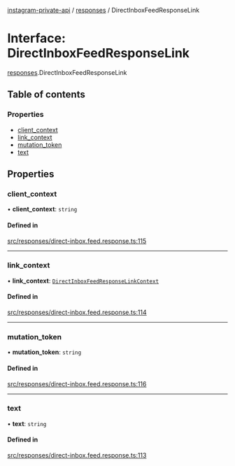 [instagram-private-api](../../README.md) / [responses](../../modules/responses.md) / DirectInboxFeedResponseLink

# Interface: DirectInboxFeedResponseLink

[responses](../../modules/responses.md).DirectInboxFeedResponseLink

## Table of contents

### Properties

- [client\_context](DirectInboxFeedResponseLink.md#client_context)
- [link\_context](DirectInboxFeedResponseLink.md#link_context)
- [mutation\_token](DirectInboxFeedResponseLink.md#mutation_token)
- [text](DirectInboxFeedResponseLink.md#text)

## Properties

### client\_context

• **client\_context**: `string`

#### Defined in

[src/responses/direct-inbox.feed.response.ts:115](https://github.com/Nerixyz/instagram-private-api/blob/b3351b9/src/responses/direct-inbox.feed.response.ts#L115)

___

### link\_context

• **link\_context**: [`DirectInboxFeedResponseLinkContext`](DirectInboxFeedResponseLinkContext.md)

#### Defined in

[src/responses/direct-inbox.feed.response.ts:114](https://github.com/Nerixyz/instagram-private-api/blob/b3351b9/src/responses/direct-inbox.feed.response.ts#L114)

___

### mutation\_token

• **mutation\_token**: `string`

#### Defined in

[src/responses/direct-inbox.feed.response.ts:116](https://github.com/Nerixyz/instagram-private-api/blob/b3351b9/src/responses/direct-inbox.feed.response.ts#L116)

___

### text

• **text**: `string`

#### Defined in

[src/responses/direct-inbox.feed.response.ts:113](https://github.com/Nerixyz/instagram-private-api/blob/b3351b9/src/responses/direct-inbox.feed.response.ts#L113)
